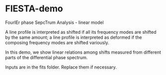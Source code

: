 # FIESTA-demo
 FourIEr phase SepcTrum Analysis - linear model

A line profile is interpreted as shifted if all its frequency modes are shifted by the same amount; a line profile is interpreted as deformed if the composing frequency modes are shifted variously. 

In this demo, we show linear relations among shifts measured from different parts of the differential phase spectrum. 

Inputs are in the fits folder. Replace them if necessary. 
